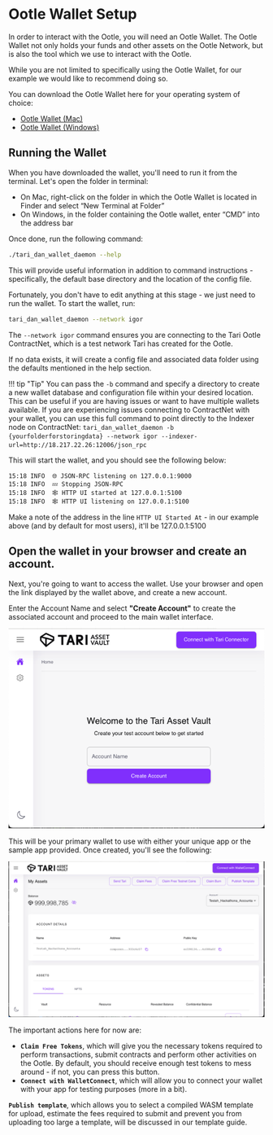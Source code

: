 # Ootle Wallet Setup
In order to interact with the Ootle, you will need an Ootle Wallet. The Ootle Wallet not only holds your funds and other assets on the Ootle Network, but is also the tool which we use to interact with the Ootle.

While you are not limited to specifically using the Ootle Wallet, for our example we would like to recommend doing so.

You can download the Ootle Wallet here for your operating system of choice:

- [Ootle Wallet (Mac)](definitelyareallink.html)
- [Ootle Wallet (Windows)](alsodefinitelyareallink.html)

## Running the Wallet
When you have downloaded the wallet, you'll need to run it from the terminal. Let's open the folder in terminal: 

- On Mac, right-click on the folder in which the Ootle Wallet is located in Finder and select “New Terminal at Folder”
- On Windows, in the folder containing the Ootle wallet, enter “CMD” into the address bar

Once done, run the following command:
   
```bash
./tari_dan_wallet_daemon --help
```

This will provide useful information in addition to command instructions - specifically, the default base directory and the location of the config file.

Fortunately, you don't have to edit anything at this stage - we just need to run the wallet. To start the wallet, run:

```bash
tari_dan_wallet_daemon --network igor
```

The `--network igor` command ensures you are connecting to the Tari Ootle ContractNet, which is a test network Tari has created for the Ootle.

If no data exists, it will create a config file and associated data folder using the defaults mentioned in the help section.

!!! tip "Tip"
    You can pass the `-b` command and specify a directory to create a new wallet database and configuration file within your desired location. This can be useful if you are having issues or want to have multiple wallets available. If you are experiencing issues connecting to ContractNet with your wallet, you can use this full command to point directly to the Indexer node on ContractNet: `tari_dan_wallet_daemon -b {yourfolderforstoringdata} --network igor --indexer-url=http://18.217.22.26:12006/json_rpc`

This will start the wallet, and you should see the following below:

```bash
15:18 INFO  🌐 JSON-RPC listening on 127.0.0.1:9000
15:18 INFO  💤 Stopping JSON-RPC
15:18 INFO  🕸️ HTTP UI started at 127.0.0.1:5100
15:18 INFO  🕸️ HTTP UI listening on 127.0.0.1:5100
```

Make a note of the address in the line `HTTP UI Started At` - in our example above (and by default for most users), it'll be 127.0.0.1:5100

## Open the wallet in your browser and create an account.

Next, you're going to want to access the wallet. Use your browser and open the link displayed by the wallet above, and create a new account.

Enter the Account Name and select **"Create Account"** to create the associated account and proceed to the main wallet interface.

![Alt text](../images/tari_dan_wallet_account_creation.png)

This will be your primary wallet to use with either your unique app or the sample app provided. Once created, you'll see the following:

![Alt text](../images/wallet_interface.png)

The important actions here for now are:

- **`Claim Free Tokens`**, which will give you the necessary tokens required to perform transactions, submit contracts and perform other activities on the Ootle. By default, you should receive enough test tokens to mess around - if not, you can press this button.
- **`Connect with WalletConnect`**, which will allow you to connect your wallet with your app for testing purposes (more in a bit).

**`Publish template`**, which allows you to select a compiled WASM template for upload, estimate the fees required to submit and prevent you from uploading too large a template, will be discussed in our template guide.